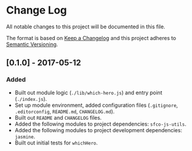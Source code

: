# Change Log
All notable changes to this project will be documented in this file.

The format is based on [Keep a Changelog](http://keepachangelog.com/) and this project adheres to [Semantic Versioning](http://semver.org/).

## [0.1.0] - 2017-05-12
### Added
- Built out module logic (`./lib/which-hero.js`) and entry point (`./index.js`).
- Set up module environment, added configuration files (`.gitignore`, `.editorconfig`, `README.md`, `CHANGELOG.md`).
- Built out `README` and `CHANGELOG` files.
- Added the following modules to project dependencies: `sfco-js-utils`.
- Added the following modules to project development dependencies: `jasmine`.
- Built out initial tests for `whichHero`.
